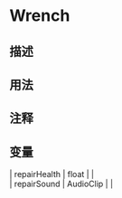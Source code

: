 # Wrench
## 描述

## 用法

## 注释

## 变量
| repairHealth  | float |  |  
| repairSound | AudioClip |  |  
